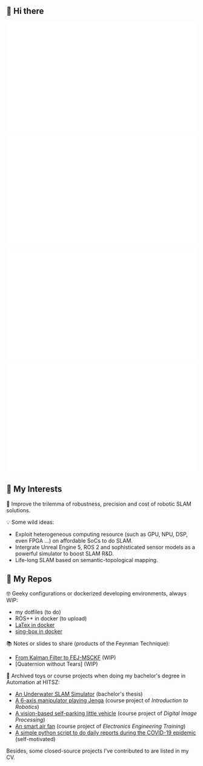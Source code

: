 ## 👋 Hi there 

![>](https://raw.githubusercontent.com/xiaosq2000/github-stats/master/generated/overview.svg#gh-dark-mode-only)
![>](https://raw.githubusercontent.com/xiaosq2000/github-stats/master/generated/overview.svg#gh-light-mode-only)
![<](https://raw.githubusercontent.com/xiaosq2000/github-stats/master/generated/languages.svg#gh-dark-mode-only)
![<](https://raw.githubusercontent.com/xiaosq2000/github-stats/master/generated/languages.svg#gh-light-mode-only)

## 💬 My Interests

🔭 Improve the trilemma of robustness, precision and cost of robotic SLAM solutions.

💡 Some wild ideas:

- Exploit heterogeneous computing resource (such as GPU, NPU, DSP, even FPGA ...) on affordable SoCs to do SLAM.
- Intergrate Unreal Engine 5, ROS 2 and sophisticated sensor models as a powerful simulator to boost SLAM R&D.
- Life-long SLAM based on semantic-topological mapping.

## 🐾 My Repos

🤓 Geeky configurations or dockerized developing environments, always WIP:
- my dotfiles (to do)
- ROS++ in docker (to upload)
- [LaTex in docker](https://github.com/xiaosq2000/latex-docker)
- [sing-box in docker](https://github.com/xiaosq2000/sing-box-docker)

📚 Notes or slides to share (products of the Feynman Technique):
- [From Kalman Filter to FEJ-MSCKF](https://github.com/xiaosq2000/notes/blob/main/kalman_filter/main.pdf) (WIP)
- [Quaternion without Tears] (WIP)

🌱 Archived toys or course projects when doing my bachelor's degree in Automation at HITSZ:
- [An Underwater SLAM Simulator](https://github.com/xiaosq2000/underwater-slam-simulator) (bachelor's thesis)
- [A 6-axis manipulator playing Jenga](https://github.com/xiaosq2000/robotics-final-project) (course project of *Introduction to Robotics*)
- [A vision-based self-parking little vehicle](https://github.com/xiaosq2000/DIP-final-project) (course project of *Digital Image Processing*)
- [An smart air fan](https://github.com/xiaosq2000/intg_fan) (course project of *Electronics Engineering Training*)
- [A simple python script to do daily reports during the COVID-19 epidemic](https://github.com/xiaosq2000/HITSZ-Self-Monitor) (self-motivated)

Besides, some closed-source projects I've contributed to are listed in my CV.
